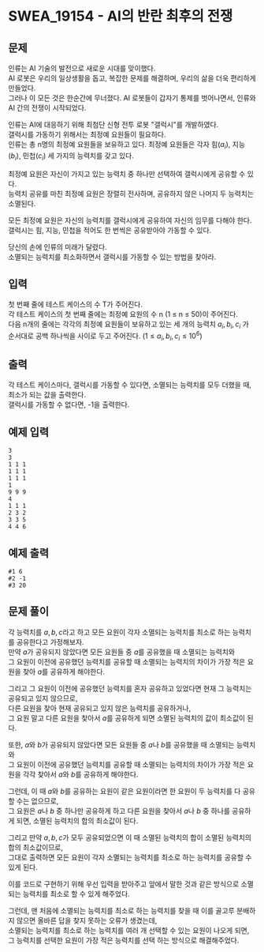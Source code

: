 # SWEA_19154 - AI의 반란 최후의 전쟁

## 문제

인류는 AI 기술의 발전으로 새로운 시대를 맞이했다.  
AI 로봇은 우리의 일상생활을 돕고, 복잡한 문제를 해결하며, 우리의 삶을 더욱 편리하게 만들었다.  
그러나 이 모든 것은 한순간에 무너졌다. AI 로봇들이 갑자기 통제를 벗어나면서, 인류와 AI 간의 전쟁이 시작되었다.

인류는 AI에 대응하기 위해 최첨단 신형 전투 로봇 "갤럭시"를 개발하였다.  
갤럭시를 가동하기 위해서는 최정예 요원들이 필요하다.  
인류는 총 n명의 최정예 요원들을 보유하고 있다. 최정예 요원들은 각자 힘($a_{i}$), 지능($b_{i}$), 민첩($c_{i}$) 세 가지의 능력치를 갖고 있다.

최정예 요원은 자신이 가지고 있는 능력치 중 하나만 선택하여 갤럭시에게 공유할 수 있다.  
능력치 공유를 마친 최정예 요원은 장렬히 전사하며, 공유하지 않은 나머지 두 능력치는 소멸된다.

모든 최정예 요원은 자신의 능력치를 갤럭시에게 공유하여 자신의 임무를 다해야 한다.  
갤럭시는 힘, 지능, 민첩을 적어도 한 번씩은 공유받아야 가동할 수 있다.

당신의 손에 인류의 미래가 달렸다.  
소멸되는 능력치를 최소화하면서 갤럭시를 가동할 수 있는 방법을 찾아라.

## 입력

첫 번째 줄에 테스트 케이스의 수 T가 주어진다.  
각 테스트 케이스의 첫 번째 줄에는 최정예 요원의 수 n (1 ≤ n ≤ 50)이 주어진다.  
다음 n개의 줄에는 각각의 최정예 요원들이 보유하고 있는 세 개의 능력치 $a_{i}, b_{i}, c_{i}$ 가 순서대로 공백 하나씩을 사이로 두고 주어진다. ($1 ≤ a_{i}, b_{i}, c_{i} ≤ 10^{6}$)

## 출력

각 테스트 케이스마다, 갤럭시를 가동할 수 있다면, 소멸되는 능력치를 모두 더했을 때, 최소가 되는 값을 출력한다.  
갤럭시를 가동할 수 없다면, -1을 출력한다.

## 예제 입력

```
3
3
1 1 1
1 1 1
1 1 1
1
9 9 9
4
1 1 1
2 3 2
3 3 5
4 4 6
```

## 예제 출력

```
#1 6
#2 -1
#3 20
```

## 문제 풀이

각 능력치를 $a, b, c$라고 하고 모든 요원이 각자 소멸되는 능력치를 최소로 하는 능력치를 공유한다고 가정해보자.  
만약 $a$가 공유되지 않았다면 모든 요원들 중 $a$를 공유했을 때 소멸되는 능력치와  
그 요원이 이전에 공유했던 능력치를 공유할 때 소멸되는 능력치의 차이가 가장 적은 요원을 찾아 $a$를 공유하게 해야한다.

그리고 그 요원이 이전에 공유했던 능력치를 혼자 공유하고 있었다면 현재 그 능력치는 공유되고 있지 않으므로,  
다른 요원을 찾아 현재 공유되고 있지 않은 능력치를 공유하거나,  
그 요원 말고 다른 요원을 찾아서 $a$를 공유하게 되면 소멸된 능력치의 값이 최소값이 된다.

또한, $a$와 $b$가 공유되지 않았다면 모든 요원들 중 $a$나 $b$를 공유했을 때 소멸되는 능력치와  
그 요원이 이전에 공유했던 능력치를 공유할 때 소멸되는 능력치의 차이가 가장 적은 요원을 각각 찾아서 $a$와 $b$를 공유하게 해야한다.

그런데, 이 때 $a$와 $b$를 공유하는 요원이 같은 요원이라면 한 요원이 두 능력치를 다 공유할 수는 없으므로,  
그 요원은 $a$나 $b$ 중 하나만 공유하게 하고 다른 요원을 찾아서 $a$나 $b$ 중 하나를 공유하게 되면, 소멸된 능력치의 합의 최소값이 된다.

그리고 만약 $a, b, c$가 모두 공유되었으면 이 때 소멸된 능력치의 합이 소멸된 능력치의 합의 최소값이므로,  
그대로 출력하면 모든 요원이 각자 소멸되는 능력치를 최소로 하는 능력치를 공유할 수 있게 된다.

이를 코드로 구현하기 위해 우선 입력을 받아주고 앞에서 말한 것과 같은 방식으로 소멸되는 능력치를 최소로 할 수 있게 해주었다.

그런데, 맨 처음에 소멸되는 능력치를 최소로 하는 능력치를 찾을 때 이를 골고루 분배하지 않으면 올바른 답을 찾지 못하는 오류가 생겼는데,  
소멸되는 능력치를 최소로 하는 능력치를 여러 개 선택할 수 있는 요원이 나오게 되면,  
그 능력치를 선택한 요원이 가장 적은 능력치를 선택 하는 방식으로 해결해주었다.
